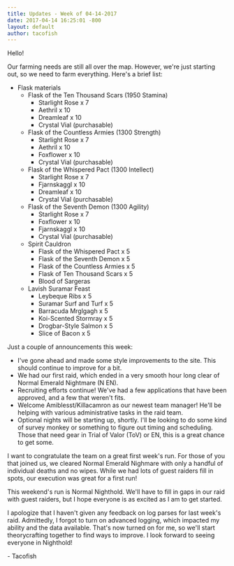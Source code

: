 ```yaml
---
title: Updates - Week of 04-14-2017
date: 2017-04-14 16:25:01 -800
layout: default
author: tacofish
---
```

Hello!

Our farming needs are still all over the map. However, we're just starting out, so we need to farm everything. Here's a brief list:

- Flask materials
  - Flask of the Ten Thousand Scars (1950 Stamina)
    - Starlight Rose x 7
    - Aethril x 10
    - Dreamleaf x 10
    - Crystal Vial (purchasable)
  - Flask of the Countless Armies (1300 Strength)
    - Starlight Rose x 7
    - Aethril x 10
    - Foxflower x 10
    - Crystal Vial (purchasable)
  - Flask of the Whispered Pact (1300 Intellect)
    - Starlight Rose x 7
    - Fjarnskaggl x 10
    - Dreamleaf x 10
    - Crystal Vial (purchasable)
  - Flask of the Seventh Demon (1300 Agility)
    - Starlight Rose x 7
    - Foxflower x 10
    - Fjarnskaggl x 10
    - Crystal Vial (purchasable)
  - Spirit Cauldron
    - Flask of the Whispered Pact x 5
    - Flask of the Seventh Demon x 5
    - Flask of the Countless Armies x 5
    - Flask of Ten Thousand Scars x 5
    - Blood of Sargeras
  - Lavish Suramar Feast
    - Leybeque Ribs x 5
    - Suramar Surf and Turf x 5
    - Barracuda Mrglgagh x 5
    - Koi-Scented Stormray x 5
    - Drogbar-Style Salmon x 5
    - Slice of Bacon x 5

Just a couple of announcements this week:
- I've gone ahead and made some style improvements to the site. This should continue to improve for a bit.
- We had our first raid, which ended in a very smooth hour long clear of Normal Emerald Nightmare (N EN).
- Recruiting efforts continue! We've had a few applications that have been approved, and a few that weren't fits.
- Welcome Amiblesst/Killacamron as our newest team manager! He'll be helping with various administrative tasks in the raid team.
- Optional nights will be starting up, shortly. I'll be looking to do some kind of survey monkey or something to figure out timing and scheduling. Those that need gear in Trial of Valor (ToV) or EN, this is a great chance to get some.

I want to congratulate the team on a great first week's run. For those of you that joined us, we cleared Normal Emerald Nighmare
with only a handful of individual deaths and no wipes. While we had lots of guest raiders fill in spots, our execution was
great for a first run!

This weekend's run is Normal Nighthold. We'll have to fill in gaps in our raid with guest raiders, but I hope everyone is as
excited as I am to get started.

I apologize that I haven't given any feedback on log parses for last week's raid. Admittedly, I forgot to turn on advanced logging,
which impacted my ability and the data available. That's now turned on for me, so we'll start theorycrafting together to find
ways to improve. I look forward to seeing everyone in Nighthold!

\- Tacofish
